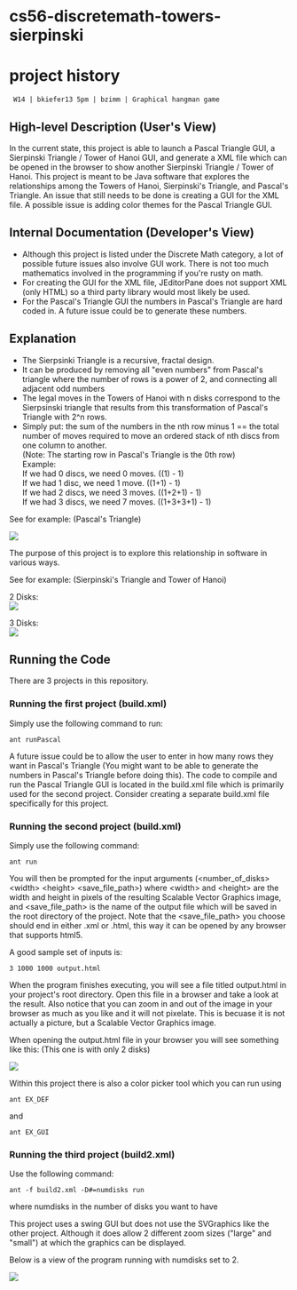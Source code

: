 cs56-discretemath-towers-sierpinski
===================================

project history
===============
```
 W14 | bkiefer13 5pm | bzimm | Graphical hangman game
```

## High-level Description (User's View)
In the current state, this project is able to launch a Pascal Triangle GUI, a Sierpinski Triangle / Tower of Hanoi GUI, and generate a XML file which can be opened in the browser to show another Sierpinski Triangle / Tower of Hanoi. This project is meant to be Java software that explores the relationships among the Towers of Hanoi, Sierpinski's Triangle, and Pascal's Triangle. An issue that still needs to be done is creating a GUI for the XML file. A possible issue is adding color themes for the Pascal Triangle GUI.

## Internal Documentation (Developer's View)
* Although this project is listed under the Discrete Math category, a lot of possible future issues also involve GUI work. There is not too much mathematics involved in the programming if you're rusty on math. 
* For creating the GUI for the XML file, JEditorPane does not support XML (only HTML) so a third party library would most likely be used.
* For the Pascal's Triangle GUI the numbers in Pascal's Triangle are hard coded in. A future issue could be to generate these numbers.

## Explanation

* The Sierpsinki Triangle is a recursive, fractal design.  
* It can be produced by removing all "even numbers" from Pascal's triangle where the number of rows is a power of 2, and connecting all adjacent odd numbers
* The legal moves in the Towers of Hanoi with n disks correspond to the Sierpsinski triangle that results from this transformation of Pascal's Triangle with 2^n rows.
* Simply put: the sum of the numbers in the nth row minus 1 == the total number of moves required to move an ordered stack of nth discs from one column to another.  
(Note: The starting row in Pascal's Triangle is the 0th row)  
Example:  
If we had 0 discs, we need 0 moves. ((1) - 1)  
If we had 1 disc, we need 1 move. ((1+1) - 1)  
If we had 2 discs, we need 3 moves. ((1+2+1) - 1)  
If we had 3 discs, we need 7 moves. ((1+3+3+1) - 1)  

See for example: (Pascal's Triangle)

![](http://oi59.tinypic.com/30d8qiq.jpg) 


The purpose of this project is to explore this relationship in software in various ways.

See for example: (Sierpinski's Triangle and Tower of Hanoi)  

2 Disks:  
![](http://www.cs.ucsb.edu/~pconrad/cs40/12F/hwk/IC11/TowersOfHanoi2DiskTransitionsTowers.png)  

3 Disks:  
![](http://www.cs.ucsb.edu/~pconrad/cs40/12F/hwk/IC11/TowersOfHanoi3DiskTransitions.png)  

## Running the Code

There are 3 projects in this repository.

### Running the first project (build.xml)

Simply use the following command to run:
```
ant runPascal
```

A future issue could be to allow the user to enter in how many rows they want in Pascal's Triangle (You might want to be able to generate the numbers in Pascal's Triangle before doing this). The code to compile and run the Pascal Triangle GUI is located in the build.xml file which is primarily used for the second project. Consider creating a separate build.xml file specifically for this project. 

### Running the second project (build.xml)

Simply use the following command:

```
ant run
```

You will then be prompted for the input arguments (\<number_of_disks\> \<width\> \<height\> \<save_file_path\>)
where \<width\> and \<height\> are the width and height in pixels of the resulting Scalable Vector Graphics image, and \<save_file_path\> is the name of the output file which will be saved in the root directory of the project. Note that the \<save_file_path\> you choose should end in either .xml or .html, this way it can be opened by any browser that supports html5.

A good sample set of inputs is:
```
3 1000 1000 output.html
```
When the program finishes executing, you will see a file titled output.html in your project's root directory. Open this file in a browser and take a look at the result. Also notice that you can zoom in and out of the image in your browser as much as you like and it will not pixelate. This is becuase it is not actually a picture, but a Scalable Vector Graphics image.

When opening the output.html file in your browser you will see something like this:
(This one is with only 2 disks)

![](http://i.imgur.com/Huqj1wL.png)

Within this project there is also a color picker tool which you can run using
```
ant EX_DEF
```
and
```
ant EX_GUI
```

### Running the third project (build2.xml)
Use the following command:
```
ant -f build2.xml -D#=numdisks run
```
where numdisks in the number of disks you want to have

This project uses a swing GUI but does not use the SVGraphics like the other project. Although it does allow 2 different zoom sizes ("large" and "small") at which the graphics can be displayed.

Below is a view of the program running with numdisks set to 2.

![](http://imgur.com/Rtdpv11.png)

